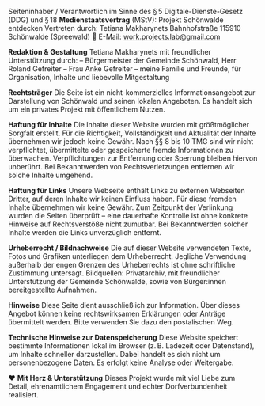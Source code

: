 
Seiteninhaber / Verantwortlich im Sinne des § 5 Digitale-Dienste-Gesetz (DDG) und § 18 **Medienstaatsvertrag** (MStV):
Projekt Schönwalde entdecken
Vertreten durch: Tetiana Makharynets
Bahnhofstraße 115910 Schönwalde (Spreewald)
📧 E-Mail: work.projects.lab@gmail.com

**Redaktion & Gestaltung**
Tetiana Makharynets mit freundlicher Unterstützung durch:
– Bürgermeister der Gemeinde Schönwald, Herr Roland Gefreiter
– Frau Anke Gefreiter 
– meine Familie und Freunde, für Organisation, Inhalte und liebevolle Mitgestaltung

**Rechtsträger**
Die Seite ist ein nicht-kommerzielles Informationsangebot zur Darstellung von Schönwald und seinen lokalen Angeboten. Es handelt sich um ein privates Projekt mit öffentlichem Nutzen.

**Haftung für Inhalte**
Die Inhalte dieser Website wurden mit größtmöglicher Sorgfalt erstellt. Für die Richtigkeit, Vollständigkeit und Aktualität der Inhalte übernehmen wir jedoch keine Gewähr.
 Nach §§ 8 bis 10 TMG sind wir nicht verpflichtet, übermittelte oder gespeicherte fremde Informationen zu überwachen. Verpflichtungen zur Entfernung oder Sperrung bleiben hiervon unberührt. Bei Bekanntwerden von Rechtsverletzungen entfernen wir solche Inhalte umgehend.

**Haftung für Links**
Unsere Webseite enthält Links zu externen Webseiten Dritter, auf deren Inhalte wir keinen Einfluss haben. Für diese fremden Inhalte übernehmen wir keine Gewähr.
 Zum Zeitpunkt der Verlinkung wurden die Seiten überprüft – eine dauerhafte Kontrolle ist ohne konkrete Hinweise auf Rechtsverstöße nicht zumutbar. Bei Bekanntwerden solcher Inhalte werden die Links unverzüglich entfernt.

**Urheberrecht / Bildnachweise**
Die auf dieser Website verwendeten Texte, Fotos und Grafiken unterliegen dem Urheberrecht. Jegliche Verwendung außerhalb der engen Grenzen des Urheberrechts ist ohne schriftliche Zustimmung untersagt. Bildquellen: Privatarchiv, mit freundlicher Unterstützung der Gemeinde Schönwalde, sowie von Bürger:innen bereitgestellte Aufnahmen.

**Hinweise**
Diese Seite dient ausschließlich zur Information. Über dieses Angebot können keine rechtswirksamen Erklärungen oder Anträge übermittelt werden. Bitte verwenden Sie dazu den postalischen Weg.
  
**Technische Hinweise zur Datenspeicherung**
Diese Website speichert bestimmte Informationen lokal im Browser (z. B. Ladezeit oder Datenstand), um Inhalte schneller darzustellen. Dabei handelt es sich nicht um personenbezogene Daten. Es erfolgt keine Analyse oder Weitergabe.
  
❤️ **Mit Herz & Unterstützung**
Dieses Projekt wurde mit viel Liebe zum Detail, ehrenamtlichem Engagement und echter Dorfverbundenheit realisiert.